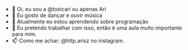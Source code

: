 - 👋 Oi, eu sou a @toxicari ou apenas Ari
- 👀 Eu gosto de dançar e ouvir música
- 🌱 Atualmente eu estou aprendendo sobre programação
- 💞️ Eu pretendo trabalhar com isso, então é uma aula muito importante para mim.
- 📫 Como me achar: @http.arisz no instagram.

<!---
toxicari/toxicari is a ✨ special ✨ repository because its `README.md` (this file) appears on your GitHub profile.
You can click the Preview link to take a look at your changes.
--->
